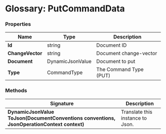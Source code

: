 # Glossary: PutCommandData

### Properties

| Name | Type | Description |
| ------------- | ------------- | ----- |
| **Id** | string | Document ID |
| **ChangeVector** | string | Document change-vector |
| **Document** | DynamicJsonValue | Document to put |
| **Type** | CommandType | The Command Type (PUT) |

### Methods

| Signature | Description |
| ---------- | ----------- |
| **DynamicJsonValue ToJson(DocumentConventions conventions, JsonOperationContext context)** | Translate this instance to Json. |
